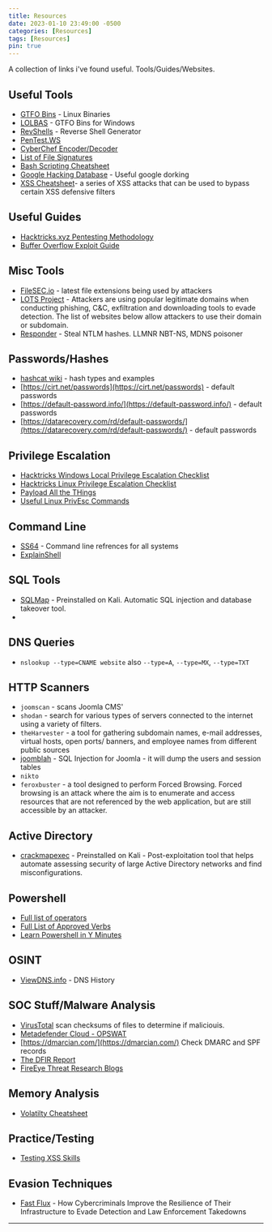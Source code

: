 ```yaml
---
title: Resources
date: 2023-01-10 23:49:00 -0500
categories: [Resources]
tags: [Resources]
pin: true 
---
```


A collection of links i've found useful. Tools/Guides/Websites.

## [](#header-2)Useful Tools

- [GTFO Bins](https://gtfobins.github.io/) - Linux Binaries
- [LOLBAS](https://lolbas-project.github.io/#) - GTFO Bins for Windows
- [RevShells](https://www.revshells.com/) - Reverse Shell Generator 
- [PenTest.WS]()
- [CyberChef Encoder/Decoder](https://gchq.github.io/CyberChef/)
- [List of File Signatures](https://en.wikipedia.org/wiki/List_of_file_signatures)
- [Bash Scripting Cheatsheet](https://devhints.io/bash)
- [Google Hacking Database](https://www.exploit-db.com/google-hacking-database) - Useful google dorking
- [XSS Cheatsheet](https://3os.org/penetration-testing/cheatsheets/xss-cheatsheet/#img-onerror-and-javascript-alert-encode)- a series of XSS attacks that can be used to bypass certain XSS defensive filters

## [](#header-2)Useful Guides

- [Hacktricks.xyz Pentesting Methodology](https://book.hacktricks.xyz/welcome/readme)
- [Buffer Overflow Exploit Guide](https://github.com/Tib3rius/Pentest-Cheatsheets/blob/master/exploits/buffer-overflows.rst)

## [](#header-2)Misc Tools

- [FileSEC.io](https://filesec.io/) - latest file extensions being used by attackers 
- [LOTS Project](https://lots-project.com/) - Attackers are using popular legitimate domains when conducting phishing, C&C, exfiltration and downloading tools to evade detection. The list of websites below allow attackers to use their domain or subdomain.
- [Responder](https://www.kali.org/tools/responder/) - Steal NTLM hashes. LLMNR NBT-NS, MDNS poisoner

## [](#header-2)Passwords/Hashes

- [hashcat wiki](https://hashcat.net/wiki/doku.php?id=example_hashes) - hash types and examples
- [https://cirt.net/passwords](https://cirt.net/passwords) - default passwords
- [https://default-password.info/](https://default-password.info/) - default passwords
- [https://datarecovery.com/rd/default-passwords/](https://datarecovery.com/rd/default-passwords/) - default passwords

## [](#header-2)Privilege Escalation

- [Hacktricks Windows Local Privilege Escalation Checklist](https://book.hacktricks.xyz/windows-hardening/checklist-windows-privilege-escalation)
- [Hacktricks Linux Privilege Escalation Checklist](https://book.hacktricks.xyz/linux-hardening/linux-privilege-escalation-checklist)
- [Payload All the THings](https://github.com/swisskyrepo/PayloadsAllTheThings/blob/master/Methodology%20and%20Resources/Windows%20-%20Privilege%20Escalation.md)
- [Useful Linux PrivEsc Commands](https://0xskar.github.io/TryHackMe-Linux-PrivEsc)

## [](#header-2)Command Line

- [SS64](https://ss64.com/) - Command line refrences for all systems
- [ExplainShell](https://www.explainshell.com/)

## [](#header-2)SQL Tools

- [SQLMap](https://github.com/sqlmapproject/sqlmap) - Preinstalled on Kali. Automatic SQL injection and database takeover tool.
- 

## [](#header-2)DNS Queries

- ``nslookup --type=CNAME website`` also ``--type=A``, ``--type=MX``, ``--type=TXT``

## [](#header-2)HTTP Scanners

- ``joomscan`` - scans Joomla CMS'
- ``shodan`` - search for various types of servers connected to the internet using a variety of filters.
- ``theHarvester`` - a tool for gathering subdomain names, e-mail addresses, virtual hosts, open ports/ banners, and employee names from different public sources
- [joomblah](https://github.com/stefanlucas/Exploit-Joomla/blob/master/README.md) -  SQL Injection for Joomla - it will dump the users and session tables
- ``nikto``
- ``feroxbuster`` -  a tool designed to perform Forced Browsing. Forced browsing is an attack where the aim is to enumerate and access resources that are not referenced by the web application, but are still accessible by an attacker.


## [](#header-2)Active Directory

- [crackmapexec](https://mpgn.gitbook.io/crackmapexec/) - Preinstalled on Kali - Post-exploitation tool that helps automate assessing security of large Active Directory networks and find misconfigurations.

## [](#header-2)Powershell

- [Full list of operators](https://docs.microsoft.com/en-us/powershell/module/microsoft.powershell.core/where-object?view=powershell-7.2&viewFallbackFrom=powershell-6)
- [Full List of Approved Verbs](https://docs.microsoft.com/en-us/powershell/scripting/developer/cmdlet/approved-verbs-for-windows-powershell-commands?view=powershell-7)
- [Learn Powershell in Y Minutes](https://learnxinyminutes.com/docs/powershell/)

## [](#header-2)OSINT

- [ViewDNS.info](https://viewdns.info) - DNS History

## [](#header-2)SOC Stuff/Malware Analysis

- [VirusTotal](https://www.virustotal.com) scan checksums of files to determine if maliciouis.
- [Metadefender Cloud - OPSWAT](https://metadefender.opswat.com/?lang=en) 
- [https://dmarcian.com/](https://dmarcian.com/) Check DMARC and SPF records
- [The DFIR Report](https://thedfirreport.com/)
- [FireEye Threat Research Blogs](https://www.fireeye.com/blog/threat-research.html)

## [](#header-2)Memory Analysis

- [Volatilty Cheatsheet](https://blog.onfvp.com/post/volatility-cheatsheet/)

## Practice/Testing

- [Testing XSS Skills](https://www.acunetix.com/blog/web-security-zone/test-xss-skills-vulnerable-sites/)

## Evasion Techniques

- [Fast Flux](https://unit42.paloaltonetworks.com/fast-flux-101/) - How Cybercriminals Improve the Resilience of Their Infrastructure to Evade Detection and Law Enforcement Takedowns

* * *